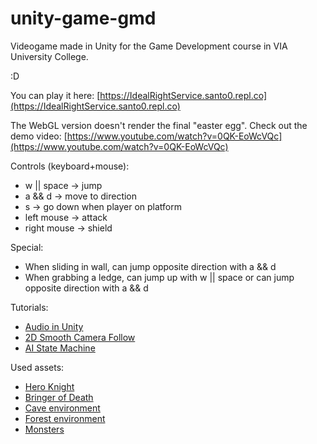 # unity-game-gmd
Videogame made in Unity for the Game Development course in VIA University College.

:D



You can play it here: [https://IdealRightService.santo0.repl.co](https://IdealRightService.santo0.repl.co)


The WebGL version doesn't render the final "easter egg". 
Check out the demo video: [https://www.youtube.com/watch?v=0QK-EoWcVQc](https://www.youtube.com/watch?v=0QK-EoWcVQc)

Controls (keyboard+mouse):
+ w || space -> jump
+ a && d -> move to direction
+ s -> go down when player on platform
+ left mouse -> attack
+ right mouse -> shield

Special:
+ When sliding in wall, can jump opposite direction with a && d
+ When grabbing a ledge, can jump up with w || space or can jump opposite direction with a && d


Tutorials:
+ [Audio in Unity](https://www.youtube.com/watch?v=6OT43pvUyfY)
+ [2D Smooth Camera Follow](https://www.youtube.com/watch?v=_QnPY6hw8pA)
+ [AI State Machine](https://www.youtube.com/watch?v=cnpJtheBLLY)

Used assets:
+ [Hero Knight](https://assetstore.unity.com/packages/2d/characters/hero-knight-pixel-art-165188)
+ [Bringer of Death](https://assetstore.unity.com/packages/2d/characters/bringer-of-death-free-195719)
+ [Cave environment](https://assetstore.unity.com/packages/2d/environments/pixel-fantasy-caves-152375)
+ [Forest environment](https://assetstore.unity.com/packages/2d/environments/platformer-fantasy-set1-159063)
+ [Monsters](https://assetstore.unity.com/packages/2d/characters/monsters-creatures-fantasy-167949)
